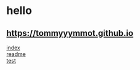 # hello
## https://tommyyymmot.github.io    
<a href="https://tommyyymmot.github.io"> index </a>     
<a href="https://tommyyymmot.github.io/readme.md"> readme </a>     
<a href="https://tommyyymmot.github.io/test.html"> test </a>

